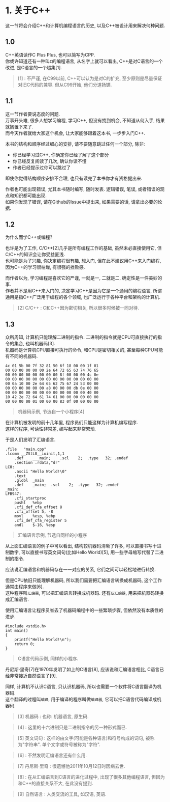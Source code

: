 # 1. 关于C++
这一节将会介绍C++和计算机编程语言的历史, 以及C++被设计用来解决何种问题.

## 1.0
C++英语读作C Plus Plus, 也可以简写为CPP.  
你或许知道还有一种叫`C`的编程语言, 从名字上就可以看出, C++是对C语言的一个改进, 是C语言的一个超集[1].

> [1] : 不严谨, 在C99以前, C++可以认为是对C的扩充, 至少原则是尽量保证对旧C代码的兼容. 但从C99开始, 他们分道扬镳.

## 1.1
这一节作者要说态度的问题.  
万事开头难, 很多人想学习编程, 学习C++, 但没有找到机会, 不知道从何入手, 结果就搁置下来了.  
而今天作者就给大家这个机会, 让大家能够跟着这本书, 一步步入门C++.

本书的结构和顺序经过细心的安排, 请不要随意跳过任何一个部分, 除非:

* 你已经学习过C++, 你确定你已经了解了这个部分
* 你已经反复阅读了几次, 确认你读不懂
* 作者已经提示过你可以跳过了

即使你觉得结构顺序安排不合理, 也只有读完了本书你才有资格提出来.

作者也可能出现错误, 尤其本书随时编写, 随时发表. 逻辑错误, 笔误, 或者错误的观点和知识都可能出现.  
如果你发现了错误, 请在Github的Issue中提出来, 如果需要的话, 请拿出必要的论据.

## 1.2
为什么而学C++或编程?

也许是为了工作, C/C++[2]几乎是所有编程工作的基础, 虽然未必直接使用它, 但C/C++的知识会让你受益匪浅.  
也可能是为了兴趣, 你决定编程很有趣, 想入门, 但在此不建议用C++来入门编程, 因为C++的学习很枯燥, 有很强的挫败感.

而作者以为, 学习编程是喜欢它的严谨, 一就是一, 二就是二, 确定性是一件美妙的事.  
作者并不是用C++来入门的, 决定学习C++是因为它是一个通用的编程语言, 所谓通用是指C++广泛用于编程的各个领域, 也广泛运行于各种平台和架构的计算机.

> [2] C/C++ : C和C++因为密切相关, 所以很多时候被一同对待.

## 1.3
众所周知, 计算机只能理解二进制的指令. 二进制的指令就是CPU可直接执行的指令的集合, 也叫机器码[3].  
机器码是计算机CPU直接可执行的命令, 和CPU是密切相关的, 甚至每种CPU可能有不同的机器码.

    4c 01 5b 00 7f 32 81 50 6f 18 00 00 1f 01
    00 00 00 00 00 00 2e 64 72 65 63 74 76 65
    00 00 00 00 00 00 00 00 8f 00 00 00 4c 0e
    00 00 00 00 00 00 00 00 00 00 00 00 00 00
    00 0a 10 00 2e 64 65 62 75 67 24 53 00 00
    00 00 00 00 00 00 a8 00 00 00 db 0e 00 00
    00 00 00 00 00 00 00 00 00 00 00 00 40 00
    10 42 2e 72 64 61 74 61 00 00 00 00 00 00
    00 00 00 00 01 00 00 00 83 0f 00 00 00 00

> 机器码示例, 节选自一个小程序[4]

在计算机被发明的前十几年里, 程序员们只能这样为计算机编写程序.  
这样的程序, 可读性非常差, 编写起来非常繁琐.

于是人们发明了汇编语言.

    .file   "main.cpp"
    .lcomm __ZStL8__ioinit,1,1
        .def    ___main;    .scl    2;  .type   32; .endef
        .section .rdata,"dr"
    LC0:
        .ascii "Hello World!\0"
        .text
        .globl  _main
        .def    _main;  .scl    2;  .type   32; .endef
    _main:
    LFB947:
        .cfi_startproc
        pushl   %ebp
        .cfi_def_cfa_offset 8
        .cfi_offset 5, -8
        movl    %esp, %ebp
        .cfi_def_cfa_register 5
        andl    $-16, %esp

> 汇编语言示例, 节选自同样的小程序

从上面汇编语言的例子中可以看出, 结构较机器码清晰了许多, 可以直接书写十进制数字, 可以直接书写英文词句(比如Hello World)[5], 用一些字母缩写代替了二进制的指令.

应该说汇编语言和机器码存在一一对应的关系, 它们之间可以轻松地进行转换.

但是CPU依旧只能理解机器码, 所以我们需要把汇编语言转换成机器码, 这个工作通常由程序来做[6].  
这种程序叫`汇编器`, 可以把汇编语言转换成机器码. 还有`反汇编器`, 用来把机器码转换成汇编语言.

使用汇编语言让程序员省去了机器码编程中的一些繁琐步骤, 但依然没有本质性的进步.

    #include <stdio.h>
    int main()
    {
        printf("Hello World!\n");
        return 0;
    }

> C语言代码示例, 同样的小程序.

丹尼斯·里奇[7]在1970年发明了如上的C语言[8], 应该说和汇编语言相比, C语言已经非常接近自然语言了[9].

同样, 计算机不认识C语言, 只认识机器码, 所以也需要一个软件将C语言翻译为机器码.  
这个翻译的过程叫`编译`, 用于编译的程序叫做`编译器`, 它可以把C语言代码编译成机器码.

> [3] 机器码 : 也称: 机器语言, 原生码.

> [4] : 这里的十六进制只是二进制指令的另一种形式而已.

> [5] 英文词句 : 这样的由文字(可能是各种语言)和符号构成的词句, 被称为"字符串". 单个文字或符号被称为"字符".

> [6] : 不然发明汇编语言还有什么用.

> [7] 丹尼斯·里奇 : 很遗憾他2011年10月12日时因病去世.

> [8] : 在从汇编语言到C语言的进化过程中, 出现了很多其他编程语言, 但因为和C++的直接关系不大, 在此没有提到.

> [9] 自然语言 : 人类交流的工具, 如汉语, 英语.